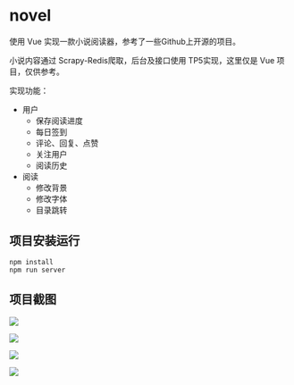 # novel

使用 Vue 实现一款小说阅读器，参考了一些Github上开源的项目。

小说内容通过 Scrapy-Redis爬取，后台及接口使用 TP5实现，这里仅是 Vue 项目，仅供参考。

实现功能：

- 用户
  - 保存阅读进度
  - 每日签到
  - 评论、回复、点赞
  - 关注用户
  - 阅读历史
- 阅读
  - 修改背景
  - 修改字体
  - 目录跳转



## 项目安装运行

```
npm install
npm run server
```

## 项目截图

![](https://blog-1252101027.cos.ap-beijing.myqcloud.com/img/20190522093805.png)

![](https://blog-1252101027.cos.ap-beijing.myqcloud.com/img/20190522094008.png)

![](https://blog-1252101027.cos.ap-beijing.myqcloud.com/img/20190522094215.png)

![](https://blog-1252101027.cos.ap-beijing.myqcloud.com/img/20190522094318.png)